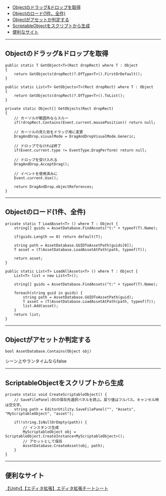 - [Objectのドラッグ&ドロップを取得](#objectのドラッグドロップを取得)
- [Objectのロード(1件、全件)](#objectのロード1件全件)
- [Objectがアセットか判定する](#objectがアセットか判定する)
- [ScriptableObjectをスクリプトから生成](#scriptableobjectをスクリプトから生成)  
- [便利なサイト](#便利なサイト)

***

## Objectのドラッグ&ドロップを取得
```
public static T GetObject<T>(Rect dropRect) where T : Object
{
    return GetObjects(dropRect)?.OfType<T>().FirstOrDefault();
}

public static List<T> GetObjects<T>(Rect dropRect) where T : Object
{
    return GetObjects(dropRect)?.OfType<T>().ToList();
}

private static Object[] GetObjects(Rect dropRect)
{
    // カーソルが範囲外ならスルー
    if(!dropRect.Contains(Event.current.mousePosition)) return null;

    // カーソルの見た目をドラッグ用に変更
    DragAndDrop.visualMode = DragAndDropVisualMode.Generic;

    // ドロップでなければ終了
    if(Event.current.type != EventType.DragPerform) return null;

    // ドロップを受け入れる
    DragAndDrop.AcceptDrag();

    // イベントを使用済みに
    Event.current.Use();

    return DragAndDrop.objectReferences;
}
```

***

## Objectのロード(1件、全件)
```
private static T LoadAsset<T> () where T : Object {
    string[] guids = AssetDatabase.FindAssets("t:" + typeof(T).Name);

    if(guids.Length == 0) return default(T);

    string path = AssetDatabase.GUIDToAssetPath(guids[0]);
    T asset = (T)AssetDatabase.LoadAssetAtPath(path, typeof(T));

    return asset;
}

public static List<T> LoadAllAssets<T> () where T : Object {
    List<T> list = new List<T>(); 
    
    string[] guids = AssetDatabase.FindAssets("t:" + typeof(T).Name);

    foreach(string guid in guids) {
        string path = AssetDatabase.GUIDToAssetPath(guid);
        T asset = (T)AssetDatabase.LoadAssetAtPath(path, typeof(T));
        list.Add(asset);
    }
    return list;
}
```

***

## Objectがアセットか判定する
```
bool AssetDatabase.Contains(Object obj)
```
シーン上やランタイムならfalse

***

## ScriptableObjectをスクリプトから生成
```
private static void CreateScriptableObject() {
    // SaveFilePanel:OSの保存先選択パネルを読ぶ。戻り値はフルパス。キャンセル時は空文字。
    string path = EditorUtility.SaveFilePanel("", "Assets", "MyScriptableObject", "asset");

    if(!string.IsNullOrEmpty(path)) {
        // インスタンス生成
        MyScriptableObject obj = ScriptableObject.CreateInstance<MyScriptableObject>();
        // アセットとして保存
        AssetDatabase.CreateAsset(obj, path);
    }
}
```

***

## 便利なサイト  
[【Unity】【エディタ拡張】エディタ拡張チートシート](https://light11.hatenadiary.com/entry/2018/07/08/134405)  

